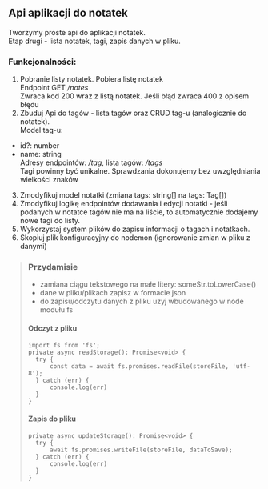 ## Api aplikacji do notatek
Tworzymy proste api do aplikacji notatek.  
Etap drugi - lista notatek, tagi, zapis danych w pliku.

### Funkcjonalności:  
1. Pobranie listy notatek.
Pobiera listę notatek  
Endpoint GET */notes*  
Zwraca kod 200 wraz z listą notatek. Jeśli błąd zwraca 400 z opisem błędu
2. Zbuduj Api do tagów - lista tagów oraz CRUD tag-u (analogicznie do notatek).  
Model tag-u:
- id?: number
- name: string  
Adresy endpointów: */tag*, lista tagów: */tags*  
Tagi powinny być unikalne. Sprawdzania dokonujemy bez uwzględniania wielkości znaków  
3. Zmodyfikuj model notatki (zmiana tags: string[] na tags: Tag[])
4. Zmodyfikuj logikę endpointów dodawania i edycji notatki - jeśli podanych w notatce tagów nie ma na liście, to automatycznie dodajemy nowe tagi do listy.
5. Wykorzystaj system plików do zapisu informacji o tagach i notatkach.  
6. Skopiuj plik konfiguracyjny do nodemon (ignorowanie zmian w pliku z danymi)
> ### Przydamisie
> - zamiana ciągu tekstowego na małe litery: someStr.toLowerCase()
> - dane w pliku/plikach zapisz w formacie json
> - do zapisu/odczytu danych z pliku uzyj wbudowanego w node modułu fs  
> #### Odczyt z pliku
> ```
> import fs from 'fs';
> private async readStorage(): Promise<void> {
>   try {
>       const data = await fs.promises.readFile(storeFile, 'utf-8');
>   } catch (err) {
>       console.log(err)
>   }
> }
> ```
> #### Zapis do pliku
>```
>private async updateStorage(): Promise<void> {
>   try {
>       await fs.promises.writeFile(storeFile, dataToSave);
>   } catch (err) {
>       console.log(err)
>   }
>}
>